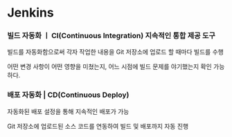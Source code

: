 # Jenkins

### 빌드 자동화 ㅣ CI(Continuous Integration) 지속적인 통합 제공 도구

빌드를 자동화함으로써 각자 작업한 내용을 Git 저장소에 업로드 할 때마다 빌드를 수행

어떤 변경 사항이 어떤 영향을 미쳤는지, 어느 시점에 빌드 문제를 야기했는지 확인 가능하다.



### 배포 자동화 | CD(Continuous Deploy)

자동화된 배포 설정을 통해 지속적인 배포가 가능

Git 저장소에 업로드된 소스 코드를 연동하여 빌드 및 배포까지 자동 진행